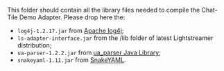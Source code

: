 This folder should contain all the library files needed to compile the Chat-Tile Demo Adapter. Please drop here the:

- `log4j-1.2.17.jar` from [Apache log4j](https://logging.apache.org/log4j/1.2/);
- `ls-adapter-interface.jar` from the /lib folder of latest Lightstreamer distribution;
- `ua-parser-1.2.2.jar` from [ua_parser Java Library](https://github.com/tobie/ua-parser/tree/master/java);
- `snakeyaml-1.11.jar` from [SnakeYAML](https://code.google.com/p/snakeyaml/).
    
